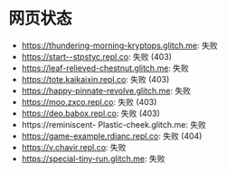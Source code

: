 # 网页状态
- https://thundering-morning-kryptops.glitch.me: 失败
- https://start--stpstyc.repl.co: 失败 (403)
- https://leaf-relieved-chestnut.glitch.me: 失败
- https://tote.kaikaixin.repl.co: 失败 (403)
- https://happy-pinnate-revolve.glitch.me: 失败
- https://moo.zxco.repl.co: 失败 (403)
- https://deo.babox.repl.co: 失败 (403)
- https://reminiscent- Plastic-cheek.glitch.me: 失败
- https://game-example.rdianc.repl.co: 失败 (404)
- https://v.chavir.repl.co: 失败
- https://special-tiny-run.glitch.me: 失败
